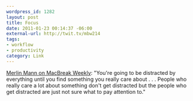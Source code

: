 ```yaml
--- 
wordpress_id: 1282
layout: post
title: Focus
date: 2011-01-23 00:14:37 -06:00
external-url: http://twit.tv/mbw214
tags:
- workflow
- productivity
category: Link
---
```

<a href="http://twit.tv/mbw214">Merlin Mann on MacBreak Weekly</a>: "You're going to be distracted by everything until you find something you really care about . . . People who really care a lot about something don't get distracted but the people who get distracted are just not sure what to pay attention to."
